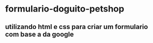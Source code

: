 # formulario-doguito-petshop
## utilizando html e css para criar um formulario com base a da google
